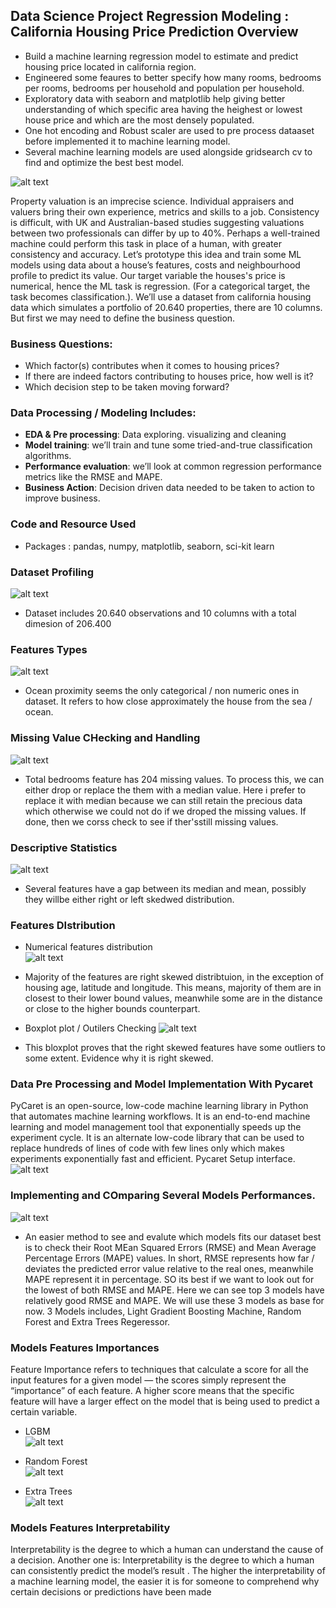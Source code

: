 ## Data Science Project Regression Modeling : California Housing Price Prediction Overview <br>
* Build a machine learning regression model to estimate and predict housing price located in california region.
* Engineered some feaures to better specify how many rooms, bedrooms per rooms, bedrooms per household and population per household.
* Exploratory data with seaborn and matplotlib help giving better understanding of which specific area having the heighest or lowest house price and which are the most densely populated.
* One hot encoding and Robust scaler are used to pre process dataaset before implemented it to machine learning model.
* Several machine learning models are used alongside gridsearch cv to find and optimize the best best model.

![alt text](https://github.com/ELSady/Regression-California-Housing-Price-Prediction/blob/main/intro.png) 

Property valuation is an imprecise science. Individual appraisers and valuers bring their own experience, metrics and skills to a job. Consistency is difficult, with UK and Australian-based studies suggesting valuations between two professionals can differ by up to 40%. Perhaps a well-trained machine could perform this task in place of a human, with greater consistency and accuracy.
Let’s prototype this idea and train some ML models using data about a house’s features, costs and neighbourhood profile to predict its value. Our target variable the houses's  price is numerical, hence the ML task is regression. (For a categorical target, the task becomes classification.).
We’ll use a dataset from california housing data which simulates a portfolio of 20.640 properties, there are 10 columns.
But first we may need to define the business question.<br>
 
 ### Business Questions:
 * Which factor(s) contributes when it comes to housing prices? 
 * If there are indeed factors contributing to houses price, how well is it?
 * Which decision step to be taken moving forward?

### Data Processing / Modeling Includes:
 * **EDA & Pre processing**: Data exploring. visualizing and cleaning
 * **Model training**: we’ll train and tune some tried-and-true classification algorithms.
 * **Performance evaluation**: we’ll look at common regression performance metrics like the RMSE and MAPE.
 * **Business Action**: Decision driven data needed to be taken to action to improve business.

### Code and Resource Used 
* Packages : pandas, numpy, matplotlib, seaborn, sci-kit learn

### Dataset Profiling

![alt text](https://github.com/ELSady/Regression-California-Housing-Price-Prediction/blob/main/index.png) <br>
 * Dataset includes 20.640 observations and 10 columns with a total dimesion of 206.400
 
### Features Types

![alt text](https://github.com/ELSady/Regression-California-Housing-Price-Prediction/blob/main/index.png) <br>
 * Ocean proximity seems the only categorical / non numeric ones in dataset. It refers to how close approximately the house from the sea / ocean.
 
 ### Missing Value CHecking and Handling
 
![alt text](https://github.com/ELSady/Regression-California-Housing-Price-Prediction/blob/main/index.png) <br>
 * Total bedrooms feature has 204 missing values. To process this, we can either drop or replace the them with a median value. Here i prefer to replace it with median because we can still retain the precious data which otherwise we could not do if we droped the missing values. If done, then we corss check to see if ther'sstill missing values. <br>

### Descriptive Statistics 
![alt text](https://github.com/ELSady/Regression-California-Housing-Price-Prediction/blob/main/index.png) <br>
 * Several features have a gap between its median and mean, possibly they willbe either right or left skedwed distribution. 

### Features DIstribution
* Numerical features distribution <br>
![alt text](https://github.com/ELSady/Regression-California-Housing-Price-Prediction/blob/main/index.png) <br>
* Majority of the features are right skewed distribtuion, in the exception of housing age, latitude and longitude. This means, majority of them are in closest to their lower bound values, meanwhile some are in the distance or close to the higher bounds counterpart.

* Boxplot plot / Outilers Checking
![alt text](https://github.com/ELSady/Regression-California-Housing-Price-Prediction/blob/main/index1.png) <br>
 * This bloxplot proves that the right skewed features have some outliers to some extent. Evidence why it is right skewed.

### Data Pre Processing and Model Implementation With Pycaret
PyCaret is an open-source, low-code machine learning library in Python that automates machine learning workflows. It is an end-to-end machine learning and model management tool that exponentially speeds up the experiment cycle. It is an alternate low-code library that can be used to replace hundreds of lines of code with few lines only which makes experiments exponentially fast and efficient. Pycaret Setup interface.<br>
![alt text](https://github.com/ELSady/Regression-California-Housing-Price-Prediction/blob/main/index1.png) <br>

### Implementing and COmparing Several Models Performances.
![alt text](https://github.com/ELSady/Regression-California-Housing-Price-Prediction/blob/main/index1.png) <br>
 * An easier method to see and evalute which models fits our dataset best is to check their Root MEan Squared Errors (RMSE) and Mean Average Percentage Errors (MAPE) values. In short, RMSE represents how far / deviates the predicted error value relative to the real ones, meanwhile MAPE represent it in percentage. SO its best if we want to look out for the lowest of both RMSE and MAPE. Here we can see top 3 models have relatively good RMSE and MAPE. We will use these 3 models as base for now. 3 Models includes, Light Gradient Boosting Machine, Random Forest and Extra Trees Regeressor.

### Models Features Importances
Feature Importance refers to techniques that calculate a score for all the input features for a given model — the scores simply represent the “importance” of each feature. A higher score means that the specific feature will have a larger effect on the model that is being used to predict a certain variable.

 * LGBM <br>
 ![alt text](https://github.com/ELSady/Regression-California-Housing-Price-Prediction/blob/main/index1.png) <br>
 
 * Random Forest <br>
  ![alt text](https://github.com/ELSady/Regression-California-Housing-Price-Prediction/blob/main/index1.png) <br>
  
 * Extra Trees <br>
 ![alt text](https://github.com/ELSady/Regression-California-Housing-Price-Prediction/blob/main/index1.png) <br>
 
  
### Models Features Interpretability
Interpretability is the degree to which a human can understand the cause of a decision. Another one is: Interpretability is the degree to which a human can consistently predict the model’s result . The higher the interpretability of a machine learning model, the easier it is for someone to comprehend why certain decisions or predictions have been made <br>
